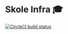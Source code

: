 # Skole Infra 🎓

[![CircleCI build status](https://circleci.com/gh/skoleapp/skole-infra.svg?style=shield&circle-token=65be2aa7b4463ad4457303b399248b280092cda0)](https://circleci.com/gh/skoleapp/skole-infra)
